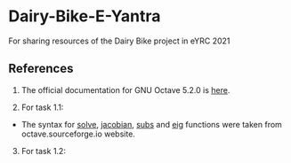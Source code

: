 # Dairy-Bike-E-Yantra
For sharing resources of the Dairy Bike project in eYRC 2021

## References
1) The official documentation for GNU Octave 5.2.0 is [here](https://octave.org/doc/v5.2.0/).

2) For task 1.1: 
 * The syntax for [solve](https://octave.sourceforge.io/symbolic/function/@sym/solve.html), [jacobian](https://octave.sourceforge.io/symbolic/function/@sym/jacobian.html), [subs](https://octave.sourceforge.io/symbolic/function/@sym/subs.html) and [eig](https://octave.sourceforge.io/octave/function/eigs.html) functions were taken from octave.sourceforge.io website.
 
3) For task 1.2:
